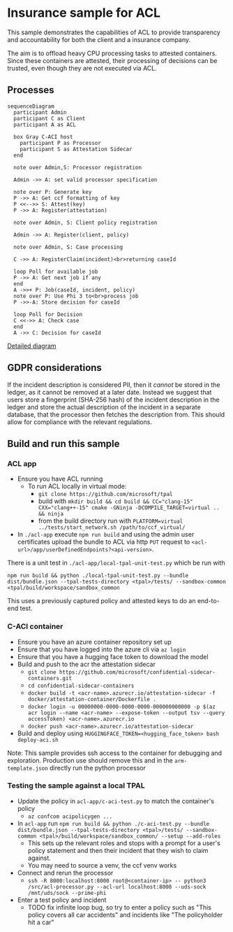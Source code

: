 # Insurance sample for ACL

This sample demonstrates the capabilities of ACL to provide transparency and accountability for both the client and a insurance company.

The aim is to offload heavy CPU processing tasks to attested containers.
Since these containers are attested, their processing of decisions can be trusted, even though they are not executed via ACL.

## Processes

```mermaid
sequenceDiagram
  participant Admin
  participant C as Client
  participant A as ACL

  box Gray C-ACI host
    participant P as Processor
    participant S as Attestation Sidecar
  end

  note over Admin,S: Processor registration 

  Admin ->> A: set valid processor specification

  note over P: Generate key
  P ->> A: Get ccf formatting of key
  P <<-->> S: Attest(key)
  P ->> A: Register(attestation)

  note over Admin, S: Client policy registration

  Admin ->> A: Register(client, policy)

  note over Admin, S: Case processing

  C ->> A: RegisterClaim(incident)<br>returning caseId

  loop Poll for available job
  P ->> A: Get next job if any
  end
  A ->>+ P: Job(caseId, incident, policy)
  note over P: Use Phi 3 to<br>process job
  P ->>-A: Store decision for caseId
  
  loop Poll for Decision
  C <<->> A: Check case
  end
  A ->> C: Decision for caseId
```

[Detailed diagram](./acl-app/README.md)

## GDPR considerations
If the incident description is considered PII, then it _cannot_ be stored in the ledger, as it cannot be removed at a later date.
Instead we suggest that users store a fingerprint (SHA-256 hash) of the incident description in the ledger and store the actual description of the incident in a separate database, that the processor then fetches the description from.
This should allow for compliance with the relevant regulations.

## Build and run this sample

### ACL app

- Ensure you have ACL running
  - To run ACL locally in virtual mode:
    - `git clone https://github.com/microsoft/tpal`
    - build with `mkdir build && cd build && CC="clang-15" CXX="clang++-15" cmake -GNinja -DCOMPILE_TARGET=virtual .. && ninja`
    - from the build directory run with `PLATFORM=virtual ../tests/start_network.sh /path/to/ccf_virtual/`
- In `./acl-app` execute `npm run build` and using the admin user certificates upload the bundle to ACL via http `PUT` request to `<acl-url>/app/userDefinedEndpoints?<api-version>`.

There is a unit test in `./acl-app/local-tpal-unit-test.py` which be run with 
```
npm run build && python ./local-tpal-unit-test.py --bundle dist/bundle.json --tpal-tests-directory <tpal>/tests/ --sandbox-common <tpal/build/workspace/sandbox_common
```
This uses a previously captured policy and attested keys to do an end-to-end test.

### C-ACI container

- Ensure you have an azure container repository set up
- Ensure that you have logged into the azure cli via `az login`
- Ensure that you have a hugging face token to download the model
- Build and push to the acr the attestation sidecar
  - `git clone https://github.com/microsoft/confidential-sidecar-containers.git`
  - `cd confidential-sidecar-containers`
  - `docker build -t <acr-name>.azurecr.io/attestation-sidecar -f docker/attestation-container/Dockerfile .`
  - `docker login -u 00000000-0000-0000-0000-000000000000 -p $(az acr login --name <acr-name> --expose-token --output tsv --query accessToken) <acr-name>.azurecr.io`
  - `docker push <acr-name>.azurecr.io/attestation-sidecar`
- Build and deploy using `HUGGINGFACE_TOKEN=<hugging_face_token> bash deploy-aci.sh`

Note: This sample provides ssh access to the container for debugging and exploration.
Production use should remove this and in the `arm-template.json` directly run the python processor

### Testing the sample against a local TPAL 

- Update the policy in `acl-app/c-aci-test.py` to match the container's policy
  - `az confcom acipolicygen ...`
- In `acl-app` run `npm run build && python ./c-aci-test.py --bundle dist/bundle.json --tpal-tests-directory <tpal>/tests/ --sandbox-common <tpal>/build/workspace/sandbox_common/ --setup --add-roles`
  - This sets up the relevant roles and stops with a prompt for a user's policy statement and then their incident that they wish to claim against.
  - You may need to source a venv, the ccf venv works
- Connect and rerun the processor
  - `ssh -R 8000:localhost:8000 root@<container-ip> -- python3 /src/acl-processor.py --acl-url localhost:8000 --uds-sock /mnt/uds/sock --prime-phi`
- Enter a test policy and incident
  - TODO fix infinite loop bug, so try to enter a policy such as "This policy covers all car accidents" and incidents like "The policyholder hit a car"

